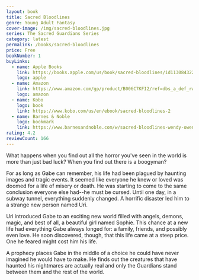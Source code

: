 ```yaml
---
layout: book
title: Sacred Bloodlines
genre: Young Adult Fantasy
cover-image: /img/sacred-bloodlines.jpg
series: The Sacred Guardians Series
category: latest
permalink: /books/sacred-bloodlines
price: Free
bookNumber: 1
buyLinks:
  - name: Apple Books
    link: https://books.apple.com/us/book/sacred-bloodlines/id1130843228
    logo: apple
  - name: Amazon
    link: https://www.amazon.com/gp/product/B006C7KFI2/ref=dbs_a_def_rwt_bibl_vppi_i3
    logo: amazon
  - name: Kobo
    logo: book
    link: https://www.kobo.com/us/en/ebook/sacred-bloodlines-2
  - name: Barnes & Noble
    logo: bookmark
    link: https://www.barnesandnoble.com/w/sacred-bloodlines-wendy-owens/1107694843?ean=2940153414195
rating: 4.2
reviewCount: 166
---
```

What happens when you find out all the horror you've seen in the world is more than just bad luck? When you find out there is a boogyman? 

For as long as Gabe can remember, his life had been plagued by haunting images and tragic events. It seemed like everyone he knew or loved was doomed for a life of misery or death. He was starting to come to the same conclusion everyone else had--he must be cursed. Until one day, in a subway tunnel, everything suddenly changed. A horrific disaster led him to a strange new person named Uri. 

Uri introduced Gabe to an exciting new world filled with angels, demons, magic, and best of all, a beautiful girl named Sophie. This chance at a new life had everything Gabe always longed for: a family, friends, and possibly even love. He soon discovered, though, that this life came at a steep price. One he feared might cost him his life. 

A prophecy places Gabe in the middle of a choice he could have never imagined he would have to make. He finds out the creatures that have haunted his nightmares are actually real and only the Guardians stand between them and the rest of the world. 

